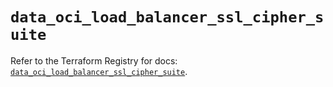 # `data_oci_load_balancer_ssl_cipher_suite`

Refer to the Terraform Registry for docs: [`data_oci_load_balancer_ssl_cipher_suite`](https://registry.terraform.io/providers/oracle/oci/7.19.0/docs/data-sources/load_balancer_ssl_cipher_suite).
